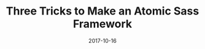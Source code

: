 ---
title:  "Three Tricks to Make an Atomic Sass Framework"
date:   2017-10-16
categories: webdev Sass CSS
excerpt: "My latest CSS fascination is Atomic CSS. I break down a few ways I made my own Atomic Sass framework."

featured-img: /img/posts/tricks-atomic-sass/featured.jpg

icon: link
external_url: https://dev.to/maxwell_dev/three-tricks-to-make-an-atomic-sass-framework-8a
---
